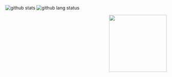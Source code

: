 ![github stats](https://github-readme-stats.vercel.app/api?username=lucpena&show_icons=true) 
![github lang status](https://github-readme-stats.vercel.app/api/top-langs/?username=lucpena) 

<img src="https://github.githubassets.com/images/mona-whisper.gif" width="180" align="right">


<!--
**lucpena/lucpena** is a ✨ _special_ ✨ repository because its `README.md` (this file) appears on your GitHub profile.

Here are some ideas to get you started:

- 🔭 I’m currently working on ...
- 🌱 I’m currently learning ...
- 👯 I’m looking to collaborate on ...
- 🤔 I’m looking for help with ...
- 💬 Ask me about ...
- 📫 How to reach me: ...
- 😄 Pronouns: ...
- ⚡ Fun fact: ...
-->
